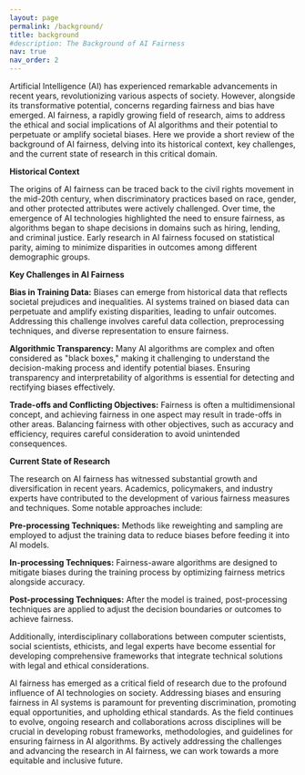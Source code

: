 ```yaml
---
layout: page
permalink: /background/
title: background
#description: The Background of AI Fairness
nav: true
nav_order: 2
---
```


Artificial Intelligence (AI) has experienced remarkable advancements in recent years, revolutionizing various aspects of society. However, alongside its transformative potential, concerns regarding fairness and bias have emerged. AI fairness, a rapidly growing field of research, aims to address the ethical and social implications of AI algorithms and their potential to perpetuate or amplify societal biases. Here we provide a short review of the background of AI fairness, delving into its historical context, key challenges, and the current state of research in this critical domain.

<b>Historical Context</b>

The origins of AI fairness can be traced back to the civil rights movement in the mid-20th century, when discriminatory practices based on race, gender, and other protected attributes were actively challenged. Over time, the emergence of AI technologies highlighted the need to ensure fairness, as algorithms began to shape decisions in domains such as hiring, lending, and criminal justice. Early research in AI fairness focused on statistical parity, aiming to minimize disparities in outcomes among different demographic groups.

<b>Key Challenges in AI Fairness</b>

<b>Bias in Training Data:</b> Biases can emerge from historical data that reflects societal prejudices and inequalities. AI systems trained on biased data can perpetuate and amplify existing disparities, leading to unfair outcomes. Addressing this challenge involves careful data collection, preprocessing techniques, and diverse representation to ensure fairness.

<b>Algorithmic Transparency:</b> Many AI algorithms are complex and often considered as "black boxes," making it challenging to understand the decision-making process and identify potential biases. Ensuring transparency and interpretability of algorithms is essential for detecting and rectifying biases effectively.

<b>Trade-offs and Conflicting Objectives:</b> Fairness is often a multidimensional concept, and achieving fairness in one aspect may result in trade-offs in other areas. Balancing fairness with other objectives, such as accuracy and efficiency, requires careful consideration to avoid unintended consequences.

<b>Current State of Research</b>

The research on AI fairness has witnessed substantial growth and diversification in recent years. Academics, policymakers, and industry experts have contributed to the development of various fairness measures and techniques. Some notable approaches include:

<b>Pre-processing Techniques:</b> Methods like reweighting and sampling are employed to adjust the training data to reduce biases before feeding it into AI models.

<b>In-processing Techniques:</b> Fairness-aware algorithms are designed to mitigate biases during the training process by optimizing fairness metrics alongside accuracy.

<b>Post-processing Techniques:</b> After the model is trained, post-processing techniques are applied to adjust the decision boundaries or outcomes to achieve fairness.

Additionally, interdisciplinary collaborations between computer scientists, social scientists, ethicists, and legal experts have become essential for developing comprehensive frameworks that integrate technical solutions with legal and ethical considerations.

AI fairness has emerged as a critical field of research due to the profound influence of AI technologies on society. Addressing biases and ensuring fairness in AI systems is paramount for preventing discrimination, promoting equal opportunities, and upholding ethical standards. As the field continues to evolve, ongoing research and collaborations across disciplines will be crucial in developing robust frameworks, methodologies, and guidelines for ensuring fairness in AI algorithms. By actively addressing the challenges and advancing the research in AI fairness, we can work towards a more equitable and inclusive future.